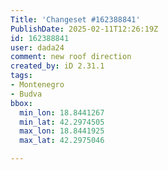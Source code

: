 ```yaml
---
Title: 'Changeset #162388841'
PublishDate: 2025-02-11T12:26:19Z
id: 162388841
user: dada24
comment: new roof direction
created_by: iD 2.31.1
tags:
- Montenegro
- Budva
bbox:
  min_lon: 18.8441267
  min_lat: 42.2974505
  max_lon: 18.8441925
  max_lat: 42.2975046

---
```

